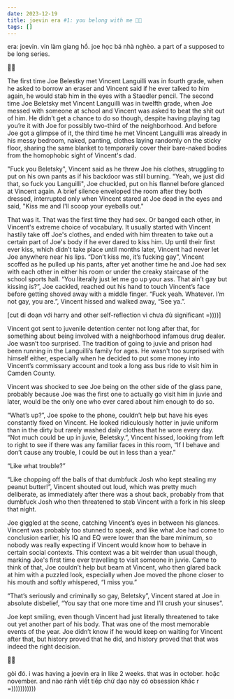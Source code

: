 ```yaml
---
date: 2023-12-19
title: joevin era #1: you belong with me 🦋🤡
tags: []
---
```

era: joevin. vin làm giang hồ. joe học bá nhà nghèo. a part of a supposed to be long series. 

 🦋🤡

The first time Joe Belestky met Vincent Languilli was in fourth grade, when he asked to borrow an eraser and Vincent said if he ever talked to him again, he would stab him in the eyes with a Staedler pencil. The second time Joe Beletsky met Vincent Languilli was in twelfth grade, when Joe messed with someone at school and Vincent was asked to beat the shit out of him. He didn’t get a chance to do so though, despite having playing tag you’re it with Joe for possibly two-third of the neighborhood. And before Joe got a glimpse of it, the third time he met Vincent Languilli was already in his messy bedroom, naked, panting, clothes laying randomly on the sticky floor, sharing the same blanket to temporarily cover their bare-naked bodies from the homophobic sight of Vincent's dad. 

"Fuck you Beletsky", Vincent said as he threw Joe his clothes, struggling to put on his own pants as if his backdoor was still burning. "Yeah, we just did that, so fuck you Languilli", Joe chuckled, put on his flannel before glanced at Vincent again. A brief silence enveloped the room after they both dressed, interrupted only when Vincent stared at Joe dead in the eyes and said, "Kiss me and I'll scoop your eyeballs out."

That was it. That was the first time they had sex. Or banged each other, in Vincent's extreme choice of vocabulary. It usually started with Vincent hastily take off Joe's clothes, and ended with him threaten to take out a certain part of Joe's body if he ever dared to kiss him. Up until their first ever kiss, which didn’t take place until months later, Vincent had never let Joe anywhere near his lips. “Don’t kiss me, it’s fucking gay”, Vincent scoffed as he pulled up his pants, after yet another time he and Joe had sex with each other in either his room or under the creaky staircase of the school sports hall. “You literally just let me go up your ass. That ain’t gay but kissing is?”, Joe cackled, reached out his hand to touch Vincent’s face before getting shoved away with a middle finger. “Fuck yeah. Whatever. I’m not gay, you are.”, Vincent hissed and walked away, “See ya.”. 

[cut đi đoạn với harry and other self-reflection vì chưa đủ significant =))))]


Vincent got sent to juvenile detention center not long after that, for something about being involved with a neighborhood infamous drug dealer. Joe wasn’t too surprised. The tradition of going to juvie and prison had been running in the Languilli’s family for ages. He wasn't too surprised with himself either, especially when he decided to put some money into Vincent’s commissary account and took a long ass bus ride to visit him in Camden County. 

Vincent was shocked to see Joe being on the other side of the glass pane, probably because Joe was the first one to actually go visit him in juvie and later, would be the only one who ever cared about him enough to do so. 

“What’s up?”, Joe spoke to the phone, couldn’t help but have his eyes constantly fixed on Vincent. He looked ridiculously hotter in juvie uniform than in the dirty but rarely washed daily clothes that he wore every day. “Not much could be up in juvie, Beletsky.”, Vincent hissed, looking from left to right to see if there was any familiar faces in this room, “If I behave and don’t cause any trouble, I could be out in less than a year.” 

“Like what trouble?”

“Like chopping off the balls of that dumbfuck Josh who kept stealing my peanut butter!”, Vincent shouted out loud, which was pretty much deliberate, as immediately after there was a shout back, probably from that dumbfuck Josh who then threatened to stab Vincent with a fork in his sleep that night. 

Joe giggled at the scene, catching Vincent’s eyes in between his glances. Vincent was probably too stunned to speak, and like what Joe had come to conclusion earlier, his IQ and EQ were lower than the bare minimum, so nobody was really expecting if Vincent would know how to behave in certain social contexts. This context was a bit weirder than usual though, marking Joe's first time ever travelling to visit someone in juvie. Came to think of that, Joe couldn’t help but beam at Vincent, who then glared back at him with a puzzled look, especially when Joe moved the phone closer to his mouth and softly whispered, “I miss you.”

“That’s seriously and criminally so gay, Beletsky”, Vincent stared at Joe in absolute disbelief, “You say that one more time and I’ll crush your sinuses”.

Joe kept smiling, even though Vincent had just literally threatened to take out yet another part of his body. That was one of the most memorable events of the year. Joe didn’t know if he would keep on waiting for Vincent after that, but history proved that he did, and history proved that that was indeed the right decision. 

 🦋🤡

gòi đó. i was having a joevin era in like 2 weeks. that was in october. hoặc november. and nào rảnh viết tiếp chứ dạo này có obsession khác r =)))))))))))
